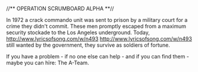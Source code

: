 //** OPERATION SCRUMBOARD ALPHA **//

In 1972 a crack commando unit was sent to prison by a military court
for a crime they didn't commit. These men promptly escaped from a 
maximum security stockade to the Los Angeles underground. Today, 
http://www.lyricsofsong.com/w/n493 
http://www.lyricsofsong.com/w/n493 
still wanted by the government, they survive as soldiers of fortune. 

If you have a problem - if no one else can help - and if you can find 
them - maybe you can hïre: The A-Team.
